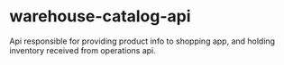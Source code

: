 # warehouse-catalog-api
Api responsible for providing product info to shopping app, and holding inventory received from operations api.
